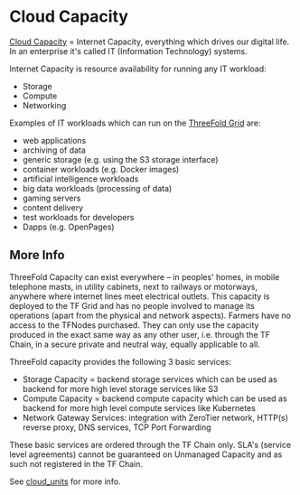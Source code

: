 # Cloud Capacity

[Cloud Capacity](threefold__ic_internet_capacity) = Internet Capacity, everything which drives our digital life. In an enterprise it's called IT (Information Technology) systems.

Internet Capacity is resource availability for running any IT workload:

- Storage
- Compute
- Networking

Examples of IT workloads which can run on the [ThreeFold Grid](threefold__threefold_grid) are:

- web applications
- archiving of data
- generic storage (e.g. using the S3 storage interface)
- container workloads (e.g. Docker images)
- artificial intelligence workloads
- big data workloads (processing of data)
- gaming servers
- content delivery
- test workloads for developers
- Dapps (e.g. OpenPages)

## More Info

ThreeFold Capacity can exist everywhere – in peoples' homes, in mobile telephone masts, in utility cabinets, next to railways or motorways, anywhere where internet lines meet electrical outlets. This capacity is deployed to the TF Grid and has no people involved to manage its operations (apart from the physical and network aspects). Farmers have no access to the TFNodes purchased. They can only use the capacity produced in the exact same way as any other user, i.e. through the TF Chain, in a secure private and neutral way, equally applicable to all.

ThreeFold capacity provides the following 3 basic services:

- Storage Capacity = backend storage services which can be used as backend for more high level storage services like S3
- Compute Capacity = backend compute capacity which can be used as backend for more high level compute services like Kubernetes
- Network Gateway Services: integration with ZeroTier network, HTTP(s) reverse proxy, DNS services, TCP Port Forwarding

These basic services are ordered through the TF Chain only. SLA's (service level agreements) cannot be guaranteed on Unmanaged Capacity and as such not registered in the TF Chain.

See [cloud_units](threefold__cloud_units.md) for more info.
